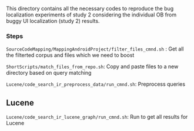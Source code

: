 This directory contains all the necessary codes to reproduce the bug localization experiments of study 2 considering the individual OB from buggy UI localization (study 2) results.

### Steps
```SourceCodeMapping/MappingAndroidProject/filter_files_cmnd.sh``` : Get all the filterted corpus and files which we need to boost

```ShortScripts/match_files_from_repo.sh```: Copy and paste files to a new directory based on query matching

```Lucene/code_search_ir_preprocess_data/run_cmnd.sh```: Preprocess queries

## Lucene
```Lucene/code_search_ir_lucene_graph/run_cmnd.sh```: Run to get all results for Lucene
